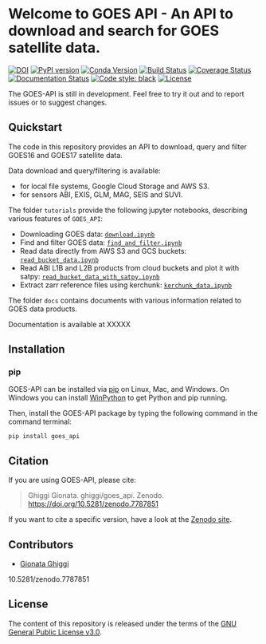 # Welcome to GOES API - An API to download and search for GOES satellite data.
[![DOI](https://zenodo.org/badge/380300525.svg)](https://zenodo.org/badge/latestdoi/380300525)
[![PyPI version](https://badge.fury.io/py/goes_api.svg)](https://badge.fury.io/py/goes_api)
[![Conda Version](https://img.shields.io/conda/vn/conda-forge/goes_api.svg)](https://anaconda.org/conda-forge/goes_api)
[![Build Status](https://github.com/ghiggi/goes_api/workflows/Continuous%20Integration/badge.svg?branch=main)](https://github.com/ghiggi/goes_api/actions)
[![Coverage Status](https://coveralls.io/repos/github/ghiggi/goes_api/badge.svg?branch=main)](https://coveralls.io/github/ghiggi/goes_api?branch=main)
[![Documentation Status](https://readthedocs.org/projects/goes_api/badge/?version=latest)](https://gpm_api.readthedocs.io/projects/goes_api/en/stable/?badge=stable)
[![Code style: black](https://img.shields.io/badge/code%20style-black-000000.svg)](https://github.com/ambv/black)
[![License](https://img.shields.io/github/license/ghiggi/goes_api)](https://github.com/ghiggi/goes_api/blob/master/LICENSE)

The GOES-API is still in development. Feel free to try it out and to report issues or to suggest changes.

## Quickstart

The code in this repository provides an API to download, query and filter GOES16 and GOES17 satellite data.

Data download and query/filtering is available:
- for local file systems, Google Cloud Storage and AWS S3.
- for sensors ABI, EXIS, GLM, MAG, SEIS and SUVI.

The folder `tutorials` provide the following jupyter notebooks, describing various features of `GOES_API`:

- Downloading GOES data: [`download.ipynb`]
- Find and filter GOES data: [`find_and_filter.ipynb`]
- Read data directly from AWS S3 and GCS buckets: [`read_bucket_data.ipynb`]
- Read ABI L1B and L2B products from cloud buckets and plot it with satpy: [`read_bucket_data_with_satpy.ipynb`]
- Extract zarr reference files using kerchunk: [`kerchunk_data.ipynb`]

[`download.ipynb`]: https://github.com/ghiggi/goes_api/blob/main/tutorials/00_download_and_find_files.py
[`find_and_filter.ipynb`]: https://github.com/ghiggi/goes_api/blob/main/tutorials/01_find_utility.py
[`read_bucket_data.ipynb`]: https://github.com/ghiggi/goes_api/blob/main/tutorials/03_read_cloud_bucket_data.py
[`read_bucket_data_with_satpy.ipynb`]: https://github.com/ghiggi/goes_api/blob/main/tutorials/03_read_cloud_bucket_data_with_satpy.py
[`kerchunk_data.ipynb`]: https://github.com/ghiggi/goes_api/blob/main/tutorials/04_kerchunk_dataset.py

The folder `docs` contains documents with various information related to GOES data products.

Documentation is available at XXXXX

## Installation

### pip

GOES-API can be installed via [pip][pip_link] on Linux, Mac, and Windows.
On Windows you can install [WinPython][winpy_link] to get Python and pip running.

Then, install the GOES-API package by typing the following command in the command terminal:

    pip install goes_api

## Citation

If you are using GOES-API, please cite:

> Ghiggi Gionata. ghiggi/goes_api. Zenodo. https://doi.org/10.5281/zenodo.7787851

If you want to cite a specific version, have a look at the [Zenodo site](10.5281/zenodo.7787851).

## Contributors

* [Gionata Ghiggi](https://people.epfl.ch/gionata.ghiggi)

10.5281/zenodo.7787851


## License

The content of this repository is released under the terms of the [GNU General Public License v3.0](LICENSE.txt).

[pip_link]: https://pypi.org/project/gstools
[winpy_link]: https://winpython.github.io/
